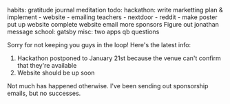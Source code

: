 habits:
    gratitude journal
    meditation
todo:
    hackathon:
        write marketting plan & implement
            - website
            - emailing teachers
            - nextdoor
            - reddit
            - make poster
        put up website
        complete website
        email more sponsors 
        Figure out jonathan message
    school:
        gatsby
    misc:
        two apps
        qb questions

Sorry for not keeping you guys in the loop! Here's the latest info:
1. Hackathon postponed to January 21st because the venue can't confirm that they're available
2. Website should be up soon

Not much has happened otherwise. I've been sending out sponsorship emails, but no successes.


